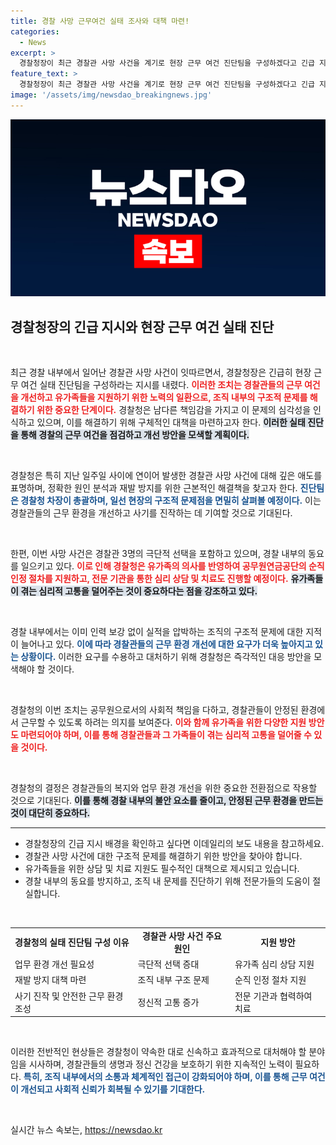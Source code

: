 ```yaml
---
title: 경찰 사망 근무여건 실태 조사와 대책 마련!
categories:
  - News
excerpt: >
  경찰청장이 최근 경찰관 사망 사건을 계기로 현장 근무 여건 진단팀을 구성하겠다고 긴급 지시했다. 유가족 지원과 심리 치료도 포함된 이번 노력은 구조적 문제 해결을 목표로 하며, 경찰 내부의 심각한 동요를 완화할 수 있을지 주목된다.
feature_text: >
  경찰청장이 최근 경찰관 사망 사건을 계기로 현장 근무 여건 진단팀을 구성하겠다고 긴급 지시했다. 유가족 지원과 심리 치료도 포함된 이번 노력은 구조적 문제 해결을 목표로 하며, 경찰 내부의 심각한 동요를 완화할 수 있을지 주목된다.
image: '/assets/img/newsdao_breakingnews.jpg'
---
```


<p><img src="/assets/img/newsdao_breakingnews.jpg" alt="cryptoinkorea 속보" /></p>

<h2 data-ke-size="size26">경찰청장의 긴급 지시와 현장 근무 여건 실태 진단</h2>

<p data-ke-size="size16">&nbsp;</p>

<p>최근 경찰 내부에서 일어난 경찰관 사망 사건이 잇따르면서, 경찰청장은 긴급히 현장 근무 여건 실태 진단팀을 구성하라는 지시를 내렸다. <b><span style="color: #ee2323;">이러한 조치는 경찰관들의 근무 여건을 개선하고 유가족들을 지원하기 위한 노력의 일환으로, 조직 내부의 구조적 문제를 해결하기 위한 중요한 단계이다.</span></b> 경찰청은 남다른 책임감을 가지고 이 문제의 심각성을 인식하고 있으며, 이를 해결하기 위해 구체적인 대책을 마련하고자 한다. <b><span style="background-color: #21538527;">이러한 실태 진단을 통해 경찰의 근무 여건을 점검하고 개선 방안을 모색할 계획이다.</span></b> </p>

<p data-ke-size="size16">&nbsp;</p>

<p>경찰청은 특히 지난 일주일 사이에 연이어 발생한 경찰관 사망 사건에 대해 깊은 애도를 표명하며, 정확한 원인 분석과 재발 방지를 위한 근본적인 해결책을 찾고자 한다. <b><span style="color: #1a5490;">진단팀은 경찰청 차장이 총괄하며, 일선 현장의 구조적 문제점을 면밀히 살펴볼 예정이다.</span></b> 이는 경찰관들의 근무 환경을 개선하고 사기를 진작하는 데 기여할 것으로 기대된다. </p>

<p data-ke-size="size16">&nbsp;</p>

<p>한편, 이번 사망 사건은 경찰관 3명의 극단적 선택을 포함하고 있으며, 경찰 내부의 동요를 일으키고 있다. <b><span style="color: #ee2323;">이로 인해 경찰청은 유가족의 의사를 반영하여 공무원연금공단의 순직 인정 절차를 지원하고, 전문 기관을 통한 심리 상담 및 치료도 진행할 예정이다.</span></b> <b><span style="background-color: #21538527;">유가족들이 겪는 심리적 고통을 덜어주는 것이 중요하다는 점을 강조하고 있다.</span></b></p>

<p data-ke-size="size16">&nbsp;</p>

<p>경찰 내부에서는 이미 인력 보강 없이 실적을 압박하는 조직의 구조적 문제에 대한 지적이 늘어나고 있다. <b><span style="color: #1a5490;">이에 따라 경찰관들의 근무 환경 개선에 대한 요구가 더욱 높아지고 있는 상황이다.</span></b> 이러한 요구를 수용하고 대처하기 위해 경찰청은 즉각적인 대응 방안을 모색해야 할 것이다. </p>

<p data-ke-size="size16">&nbsp;</p>

<p>경찰청의 이번 조치는 공무원으로서의 사회적 책임을 다하고, 경찰관들이 안정된 환경에서 근무할 수 있도록 하려는 의지를 보여준다. <b><span style="color: #ee2323;">이와 함께 유가족을 위한 다양한 지원 방안도 마련되어야 하며, 이를 통해 경찰관들과 그 가족들이 겪는 심리적 고통을 덜어줄 수 있을 것이다.</span></b> </p>

<p data-ke-size="size16">&nbsp;</p>

<p>경찰청의 결정은 경찰관들의 복지와 업무 환경 개선을 위한 중요한 전환점으로 작용할 것으로 기대된다. <b><span style="background-color: #21538527;">이를 통해 경찰 내부의 불안 요소를 줄이고, 안정된 근무 환경을 만드는 것이 대단히 중요하다.</span></b> </p>

<hr>

<ul>
<li>경찰청장의 긴급 지시 배경을 확인하고 싶다면 이데일리의 보도 내용을 참고하세요.</li>
<li>경찰관 사망 사건에 대한 구조적 문제를 해결하기 위한 방안을 찾아야 합니다.</li>
<li>유가족들을 위한 상담 및 치료 지원도 필수적인 대책으로 제시되고 있습니다.</li>
<li>경찰 내부의 동요를 방지하고, 조직 내 문제를 진단하기 위해 전문가들의 도움이 절실합니다.</li>
</ul>

<p data-ke-size="size16">&nbsp;</p>

<table style="width: 100%; border-collapse: collapse;">
<tr>
<td style="text-align: center; height: 17px;"><b>경찰청의 실태 진단팀 구성 이유</b></td>
<td style="text-align: center; height: 17px;"><b>경찰관 사망 사건 주요 원인</b></td>
<td style="text-align: center; height: 17px;"><b>지원 방안</b></td>
</tr>
<tr>
<td style="height: 17px;">업무 환경 개선 필요성</td>
<td style="height: 17px;">극단적 선택 증대</td>
<td style="height: 17px;">유가족 심리 상담 지원</td>
</tr>
<tr>
<td style="height: 17px;">재발 방지 대책 마련</td>
<td style="height: 17px;">조직 내부 구조 문제</td>
<td style="height: 17px;">순직 인정 절차 지원</td>
</tr>
<tr>
<td style="height: 17px;">사기 진작 및 안전한 근무 환경 조성</td>
<td style="height: 17px;">정신적 고통 증가</td>
<td style="height: 17px;">전문 기관과 협력하여 치료</td>
</tr>
</table>

<p data-ke-size="size16">&nbsp;</p>

<p>이러한 전반적인 현상들은 경찰청이 약속한 대로 신속하고 효과적으로 대처해야 할 분야임을 시사하며, 경찰관들의 생명과 정신 건강을 보호하기 위한 지속적인 노력이 필요하다. <b><span style="color: #1a5490;">특히, 조직 내부에서의 소통과 체계적인 접근이 강화되어야 하며, 이를 통해 근무 여건이 개선되고 사회적 신뢰가 회복될 수 있기를 기대한다.</span></b> </p>

<p data-ke-size="size16">&nbsp;</p>
실시간 뉴스 속보는, <a href="https://newsdao.kr" rel="dofollow">https://newsdao.kr</a>


